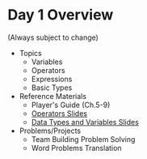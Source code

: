 # Day 1 Overview

(Always subject to change)

- Topics
  - Variables 
  - Operators
  - Expressions
  - Basic Types
- Reference Materials
  - Player's Guide (Ch.5-9)  
  - [Operators Slides](https://docs.google.com/presentation/d/1TbmzDTBhkNbE81HU6lWMP8eaLYcJf7xssLgvtqWEJNg/edit?usp=sharing)
  - [Data Types and Variables Slides](https://docs.google.com/a/wecancodeit.org/presentation/d/1fv1Sff-2CgcapULaRcBdGhMs1TTdTcX01etXm4bc_6I/edit?usp=sharing)
- Problems/Projects
  - Team Building Problem Solving
  - Word Problems Translation